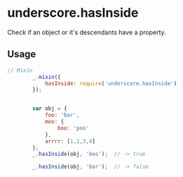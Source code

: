 underscore.hasInside
====================

Check if an object or it's descendants have a property.

Usage
-----

```javascript
// Mixin
        _.mixin({
            hasInside: require('underscore.hasInside')
        });


        var obj = {
            foo: 'bar',
            moo: {
                boo: 'poo'
            },
            arrrr: [1,2,3,4]
        };
        _.hasInside(obj, 'boo');  // -> true

        _.hasInside(obj, 'bar');  // -> false
```
